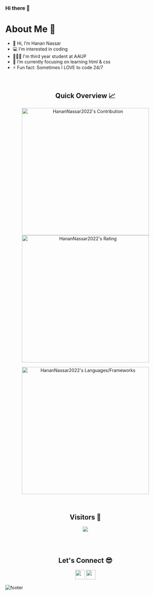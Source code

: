 ### Hi there 👋

<!--
**HananNassar2022/HananNassar2022** is a ✨ _special_ ✨ repository because its `README.md` (this file) appears on your GitHub profile.

Here are some ideas to get you started:

- 🔭 I’m currently working on ...
- 🌱 I’m currently learning ...
- 👯 I’m looking to collaborate on ...
- 🤔 I’m looking for help with ...
- 💬 Ask me about ...
- 📫 How to reach me: ...
- 😄 Pronouns: ...
- ⚡ Fun fact: ...
-->
<h1>About Me 📌</h1>



- 👋 Hi, I’m Hanan Nassar 
- 💻 I’m interested in coding
- 👩🏻‍🎓 I'm third year student at AAUP
- 🌱 I’m currently focusing on learning html & css
- ⚡ Fun fact: Sometimes I LOVE to code 24/7


<br />

<h2 align="center">Quick Overview 📈</h2>
  
  <p align = "center">
 
</p>

<p align = "center">
  <img src = "https://github-readme-stats.vercel.app/api?username=HananNassar2022&count_private=true&theme=midnight-purple&hide_border=true" alt = "HananNassar2022's Contribution" width = 400 >
  <img src = "https://github-readme-streak-stats.herokuapp.com?user=HananNassar2022&count_private=true&theme=midnight-purple&hide_border=true" alt = "HananNassar2022's Rating" width = 400 >

</p>

<p align = "center">

 <img src = "https://github-readme-stats.vercel.app/api/top-langs?username=HananNassar2022&show_icons=true&count_private=true&locale=en&layout=compact&langs_count=10&midnight-purple&hide_border=true&bg_color=282A36&title_color=DD6387&text_color=fff&icon_color=fff" alt = "HananNassar2022's Languages/Frameworks" width = 400 />
</p>


<br />
<h2 align="center">Visitors 👀</h2>
<div align="center" >
  <img src="https://profile-counter.glitch.me/HananNassar2022/count.svg"></img>
</div>

<br /><br />
<h2 align="center">Let's Connect 😎</h2>
<p align="center">
  <a href = "mailto:hanan.nassar.2022@gmail.com"><img src = "https://img.shields.io/badge/Gmail-D14836?style=for-the-badge&logo=gmail&logoColor=white" height = 30></a>
  <a href = "https://www.linkedin.com/in/hanannassar/"><img src = "https://img.shields.io/badge/LinkedIn-0077B5?style=for-the-badge&logo=linkedin&logoColor=white"     height = 30></a>
 
</p>


![footer](https://capsule-render.vercel.app/api?type=waving&color=gradient&height=150&section=footer)
